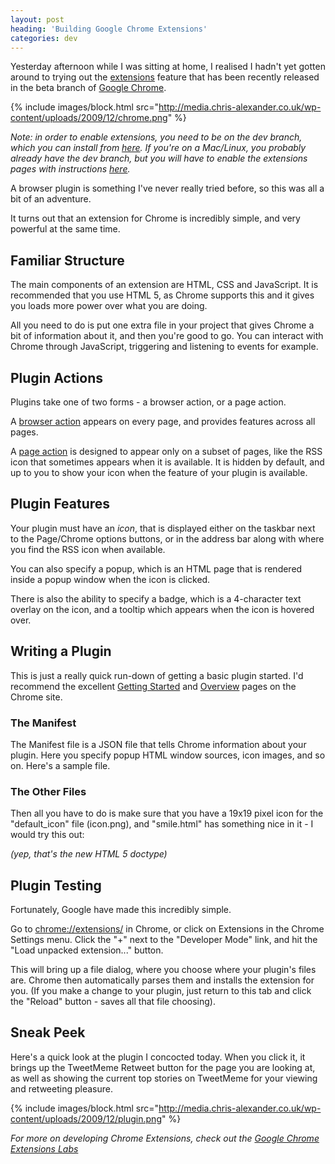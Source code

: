```yaml
---
layout: post
heading: 'Building Google Chrome Extensions'
categories: dev
---
```


Yesterday afternoon while I was sitting at home, I realised I hadn't yet gotten around to trying out the [extensions](https://chrome.google.com/extensions) feature that has been recently released in the beta branch of [Google Chrome](http://www.google.com/chrome).

{% include images/block.html src="http://media.chris-alexander.co.uk/wp-content/uploads/2009/12/chrome.png" %}

*Note: in order to enable extensions, you need to be on the dev branch, which you can install from [here](http://www.google.com/landing/chrome/beta/). If you're on a Mac/Linux, you probably already have the dev branch, but you will have to enable the extensions pages with instructions [here](http://grack.com/blog/2009/12/08/re-enable-install-button-for-mac-chrome-extensions/).*

A browser plugin is something I've never really tried before, so this was all a bit of an adventure.

It turns out that an extension for Chrome is incredibly simple, and very powerful at the same time.

## Familiar Structure

The main components of an extension are HTML, CSS and JavaScript. It is recommended that you use HTML 5, as Chrome supports this and it gives you loads more power over what you are doing.

All you need to do is put one extra file in your project that gives Chrome a bit of information about it, and then you're good to go. You can interact with Chrome through JavaScript, triggering and listening to events for example.

## Plugin Actions

Plugins take one of two forms - a browser action, or a page action.

A [browser action](http://code.google.com/chrome/extensions/browserAction.html) appears on every page, and provides features across all pages.

A [page action](http://code.google.com/chrome/extensions/pageAction.html) is designed to appear only on a subset of pages, like the RSS icon that sometimes appears when it is available. It is hidden by default, and up to you to show your icon when the feature of your plugin is available.

## Plugin Features

Your plugin must have an *icon*, that is displayed either on the taskbar next to the Page/Chrome options buttons, or in the address bar along with where you find the RSS icon when available.

You can also specify a popup, which is an HTML page that is rendered inside a popup window when the icon is clicked.

There is also the ability to specify a badge, which is a 4-character text overlay on the icon, and a tooltip which appears when the icon is hovered over.

## Writing a Plugin

This is just a really quick run-down of getting a basic plugin started. I'd recommend the excellent [Getting Started](http://code.google.com/chrome/extensions/getstarted.html) and [Overview](http://code.google.com/chrome/extensions/overview.html) pages on the Chrome site.

### The Manifest

The Manifest file is a JSON file that tells Chrome information about your plugin. Here you specify popup HTML window sources, icon images, and so on. Here's a sample file.

### The Other Files

Then all you have to do is make sure that you have a 19x19 pixel icon for the "default_icon" file (icon.png), and "smile.html" has something nice in it - I would try this out:

*(yep, that's the new HTML 5 doctype)*

## Plugin Testing

Fortunately, Google have made this incredibly simple.

Go to [chrome://extensions/](chrome://extensions/) in Chrome, or click on Extensions in the Chrome Settings menu. Click the "+" next to the "Developer Mode" link, and hit the "Load unpacked extension..." button.

This will bring up a file dialog, where you choose where your plugin's files are. Chrome then automatically parses them and installs the extension for you. (If you make a change to your plugin, just return to this tab and click the "Reload" button - saves all that file choosing).

## Sneak Peek

Here's a quick look at the plugin I concocted today. When you click it, it brings up the TweetMeme Retweet button for the page you are looking at, as well as showing the current top stories on TweetMeme for your viewing and retweeting pleasure.

{% include images/block.html src="http://media.chris-alexander.co.uk/wp-content/uploads/2009/12/plugin.png" %}

*For more on developing Chrome Extensions, check out the [Google Chrome Extensions Labs](http://code.google.com/chrome/extensions/)*
